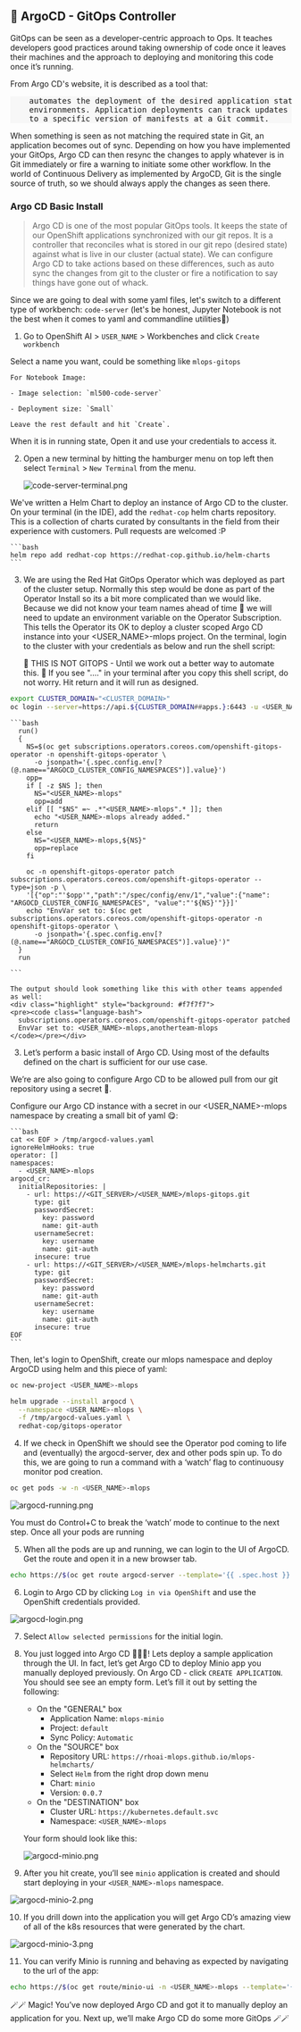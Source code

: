 ## 🐙 ArgoCD - GitOps Controller 
GitOps can be seen as a developer-centric approach to Ops. It teaches developers good practices around taking ownership of code once it leaves their machines and the approach to deploying and monitoring this code once it’s running.

From Argo CD's website, it is described as a tool that:

<div class="highlight" style="background: #f7f7f7">
<pre>
    automates the deployment of the desired application states in the specified target
    environments. Application deployments can track updates to branches, tags, or be pinned
    to a specific version of manifests at a Git commit.
</pre></div>

When something is seen as not matching the required state in Git, an application becomes out of sync. Depending on how you have implemented your GitOps, Argo CD can then resync the changes to apply whatever is in Git immediately or fire a warning to initiate some other workflow. In the world of Continuous Delivery as implemented by ArgoCD, Git is the single source of truth, so we should always apply the changes as seen there.

### Argo CD Basic Install
> Argo CD is one of the most popular GitOps tools. It keeps the state of our OpenShift applications synchronized with our git repos. It is a controller that reconciles what is stored in our git repo (desired state) against what is live in our cluster (actual state). We can configure Argo CD to take actions based on these differences, such as auto sync the changes from git to the cluster or fire a notification to say things have gone out of whack.

Since we are going to deal with some yaml files, let's switch to a different type of workbench: `code-server` (let's be honest, Jupyter Notebook is not the best when it comes to yaml and commandline utilities🥲)

1. Go to OpenShift AI > `USER_NAME` >  Workbenches and click `Create workbench`

  Select a name you want, could be something like `mlops-gitops` 

    For Notebook Image: 

    - Image selection: `ml500-code-server`

    - Deployment size: `Small`

    Leave the rest default and hit `Create`.
  
  When it is in running state, Open it and use your credentials to access it.

2. Open a new terminal by hitting the hamburger menu on top left then select `Terminal` > `New Terminal` from the menu.

   ![code-server-terminal.png](./images/code-server-terminal.png)

  We've written a Helm Chart to deploy an instance of Argo CD to the cluster. On your terminal (in the IDE), add the `redhat-cop` helm charts repository. This is a collection of charts curated by consultants in the field from their experience with customers. Pull requests are welcomed :P

    ```bash
    helm repo add redhat-cop https://redhat-cop.github.io/helm-charts
    ```


3. We are using the Red Hat GitOps Operator which was deployed as part of the cluster setup. Normally this step would be done as part of the Operator Install so its a bit more complicated than we would like. Because we did not know your team names ahead of time 👻 we will need to update an environment variable on the Operator Subscription. This tells the Operator its OK to deploy a cluster scoped Argo CD instance into your <USER_NAME>-mlops project. On the terminal, login to the cluster with your credentials as below and run the shell script:

    <p class="tip">
    🐌 THIS IS NOT GITOPS - Until we work out a better way to automate this. 🐎 If you see "...." in your terminal after you copy this shell script, do not worry. Hit return and it will run as designed.
    </p>

  ```bash
  export CLUSTER_DOMAIN="<CLUSTER_DOMAIN>"
  oc login --server=https://api.${CLUSTER_DOMAIN##apps.}:6443 -u <USER_NAME> -p <PASSWORD>
  ```

    ```bash
      run()
      {
        NS=$(oc get subscriptions.operators.coreos.com/openshift-gitops-operator -n openshift-gitops-operator \
          -o jsonpath='{.spec.config.env[?(@.name=="ARGOCD_CLUSTER_CONFIG_NAMESPACES")].value}')
        opp=
        if [ -z $NS ]; then
          NS="<USER_NAME>-mlops"
          opp=add
        elif [[ "$NS" =~ .*"<USER_NAME>-mlops".* ]]; then
          echo "<USER_NAME>-mlops already added."
          return
        else
          NS="<USER_NAME>-mlops,${NS}"
          opp=replace
        fi

        oc -n openshift-gitops-operator patch subscriptions.operators.coreos.com/openshift-gitops-operator --type=json -p \
        '[{"op":"'$opp'","path":"/spec/config/env/1","value":{"name": "ARGOCD_CLUSTER_CONFIG_NAMESPACES", "value":"'${NS}'"}}]'
        echo "EnvVar set to: $(oc get subscriptions.operators.coreos.com/openshift-gitops-operator -n openshift-gitops-operator \ 
          -o jsonpath='{.spec.config.env[?(@.name=="ARGOCD_CLUSTER_CONFIG_NAMESPACES")].value}')"
      }
      run

    ```

    The output should look something like this with other teams appended as well:
    <div class="highlight" style="background: #f7f7f7">
    <pre><code class="language-bash">
      subscriptions.operators.coreos.com/openshift-gitops-operator patched
      EnvVar set to: <USER_NAME>-mlops,anotherteam-mlops
    </code></pre></div>

3. Let’s perform a basic install of Argo CD. Using most of the defaults defined on the chart is sufficient for our use case.

  We’re are also going to configure Argo CD to be allowed pull from our git repository using a secret 🔐.

  Configure our Argo CD instance with a secret in our <USER_NAME>-mlops namespace by creating a small bit of yaml 😋:

    ```bash
    cat << EOF > /tmp/argocd-values.yaml
    ignoreHelmHooks: true
    operator: []
    namespaces:
      - <USER_NAME>-mlops
    argocd_cr:
      initialRepositories: |
        - url: https://<GIT_SERVER>/<USER_NAME>/mlops-gitops.git
          type: git
          passwordSecret:
            key: password
            name: git-auth
          usernameSecret:
            key: username
            name: git-auth
          insecure: true
        - url: https://<GIT_SERVER>/<USER_NAME>/mlops-helmcharts.git
          type: git
          passwordSecret:
            key: password
            name: git-auth
          usernameSecret:
            key: username
            name: git-auth
          insecure: true
    EOF
    ```

  Then, let's login to OpenShift, create our mlops namespace and deploy ArgoCD using helm and this piece of yaml:

  ```bash
  oc new-project <USER_NAME>-mlops
  ```

  ```bash
  helm upgrade --install argocd \
    --namespace <USER_NAME>-mlops \
    -f /tmp/argocd-values.yaml \
    redhat-cop/gitops-operator
  ```

4. If we check in OpenShift we should see the Operator pod coming to life and (eventually) the argocd-server, dex and other pods spin up. To do this, we are going to run a command with a ‘watch’ flag to continuousy monitor pod creation.

  ```bash
  oc get pods -w -n <USER_NAME>-mlops
  ```

  ![argocd-running.png](./images/argocd-running.png)

  You must do Control+C to break the ‘watch’ mode to continue to the next step. Once all your pods are running

5. When all the pods are up and running, we can login to the UI of ArgoCD. Get the route and open it in a new browser tab.

  ```bash
  echo https://$(oc get route argocd-server --template='{{ .spec.host }}' -n <USER_NAME>-mlops)
  ```

6. Login to Argo CD by clicking `Log in via OpenShift` and use the OpenShift credentials provided.

  ![argocd-login.png](./images/argocd-login.png)

7. Select `Allow selected permissions` for the initial login.

8. You just logged into Argo CD 👏👏👏! Lets deploy a sample application through the UI. In fact, let’s get Argo CD to deploy Minio app you manually deployed previously. On Argo CD - click `CREATE APPLICATION`. You should see see an empty form. Let’s fill it out by setting the following:

   * On the "GENERAL" box
      * Application Name: `mlops-minio`
      * Project: `default`
      * Sync Policy: `Automatic`
   * On the "SOURCE" box
      * Repository URL: `https://rhoai-mlops.github.io/mlops-helmcharts/`
      * Select `Helm` from the right drop down menu
      * Chart: `minio`
      * Version: `0.0.7`
   * On the "DESTINATION" box
      * Cluster URL: `https://kubernetes.default.svc`
      * Namespace: `<USER_NAME>-mlops`

    Your form should look like this:

    ![argocd-minio.png](./images/argocd-minio.png)

9. After you hit create, you’ll see `minio` application is created and should start deploying in your `<USER_NAME>-mlops` namespace.

  ![argocd-minio-2.png](./images/argocd-minio-2.png)

10. If you drill down into the application you will get Argo CD’s amazing view of all of the k8s resources that were generated by the chart.

  ![argocd-minio-3.png](./images/argocd-minio-3.png)

11. You can verify Minio is running and behaving as expected by navigating to the url of the app:

  ```bash
  echo https://$(oc get route/minio-ui -n <USER_NAME>-mlops --template='{{.spec.host}}')
  ```

🪄🪄 Magic! You’ve now deployed Argo CD and got it to manually deploy an application for you. Next up, we’ll make Argo CD do some more GitOps 🪄🪄



